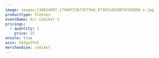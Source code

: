 ```yaml
---
image: images/130024897_1794672367357344_8736514550870358808_o.jpg
producttype: Sleeves
eventName: Air Comiket 2
pricings:
  - quantity: 1
    price: 25
onsale: true
asin: 5EdgxOYvh
merchandise: comiket
---
```

